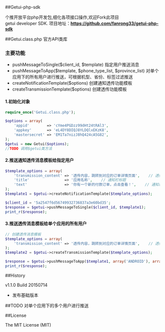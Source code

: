 ##Getui-php-sdk

个推开放平台php开发包,细化各项接口操作,欢迎Fork此项目  
getui developer SDK.
项目地址：**https://github.com/fanrong33/getui-php-sdk**  

##Getui.class.php 官方API类库

### 主要功能 
- pushMessageToSingle($client_id, $template) 指定用户推送消息
- pushMessageToApp($template, $phone_type_list, $province_list) 对单个应用下的所有用户进行推送，可根据机型、省份、标签过滤推送
- createNotificationTemplate($options) 创建通知透传功能模板
- createTransmissionTemplate($options) 创建透传功能模板

#### 1.初始化对象
```php
require_once('Getui.class.php');

$options = array(
    'appid'        => 'cYme4PGDzz99dHt24tRAl3',
    'appkey'       => 'eL4DY8DIQJ8YLDQlxEKzK8',
    'mastersecret' => 'EM1Ta7nizJ8hQ424cA5G82',
);
$getui = new Getui($options);
//TODO 调用$getui类方法
```

#### 2.推送通知透传消息模板给指定用户
```php
$template_options = array(
    'transmission_content' => '透传内容，跳转到对应的订单详情页面',    // 透传内容
    'title'                => '应用名称',    // 通知栏标题
    'text'                 => '你有一个新的付款订单，点击查看！',    // 通知栏内容
);
$template1 = $getui->createNotificationTemplate($template_options);

$client_id = '5a2547f6d56749932736837a3e60bd35';
$response = $getui->pushMessageToSingle($client_id, $template1);
print_r($response);
```

#### 3.推送透传消息模板给单个应用的所有用户
```php
// 创建透传消息模板
$template_options = array(
    'transmission_content' => '透传内容，跳转到对应的订单详情页面',    // 透传内容
);
$template2 = $getui->createTransmissionTemplate($template_options);

$response = $getui->pushMessageToApp($template1, array('ANDROID'), array('上海', '福建'));
print_r($response);
```


##History

v1.1.0 Build 20150714

- 发布基础版本

##TODO
对单个应用下的多个用户进行推送




##License

The MIT License (MIT)
